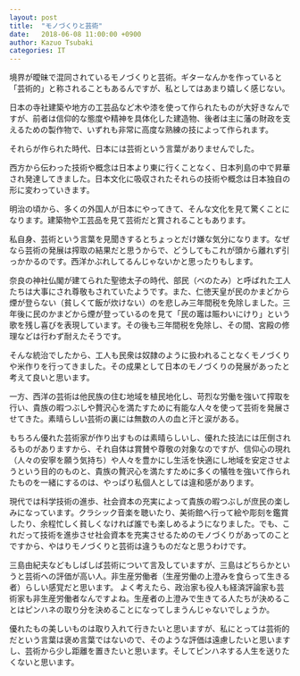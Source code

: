 ```yaml
---
layout: post
title:  "モノづくりと芸術"
date:   2018-06-08 11:00:00 +0900
author: Kazuo Tsubaki
categories: IT
---
```

境界が曖昧で混同されているモノづくりと芸術。ギターなんかを作っていると「芸術的」と称されることもあるんですが、私としてはあまり嬉しく感じない。

日本の寺社建築や地方の工芸品など木や漆を使って作られたものが大好きなんですが、前者は信仰的な態度や精神を具体化した建造物、後者は主に藩の財政を支えるための製作物で、いずれも非常に高度な熟練の技によって作られます。

それらが作られた時代、日本には芸術という言葉がありませんでした。

西方から伝わった技術や概念は日本より東に行くことなく、日本列島の中で昇華され発達してきました。日本文化に吸収されたそれらの技術や概念は日本独自の形に変わっていきます。

明治の頃から、多くの外国人が日本にやってきて、そんな文化を見て驚くことになります。建築物や工芸品を見て芸術だと賞されることもあります。

私自身、芸術という言葉を見聞きするとちょっとだけ嫌な気分になります。なぜなら芸術の発展は搾取の結果だと思うからで、どうしてもこれが頭から離れず引っかかるのです。西洋かぶれしてるんじゃないかと思ったりもします。

奈良の神社仏閣が建てられた聖徳太子の時代、部民（べのたみ）と呼ばれた工人たちは大事にされ尊敬もされていたようです。また、仁徳天皇が民のかまどから煙が登らない（貧しくて飯が炊けない）のを悲しみ三年間税を免除しました。三年後に民のかまどから煙が登っているのを見て「民の竈は賑わいにけり」という歌を残し喜びを表現しています。その後も三年間税を免除し、その間、宮殿の修理などは行わず耐えたそうです。

そんな統治でしたから、工人も民衆は奴隷のように扱われることなくモノづくりや米作りを行ってきました。その成果として日本のモノづくりの発展があったと考えて良いと思います。

一方、西洋の芸術は他民族の住む地域を植民地化し、苛烈な労働を強いて搾取を行い、貴族の暇つぶしや贅沢心を満たすために有能な人々を使って芸術を発展させてきた。素晴らしい芸術の裏には無数の人の血と汗と涙がある。

もちろん優れた芸術家が作り出すものは素晴らしいし、優れた技法には圧倒されるものがありますから、それ自体は賞賛や尊敬の対象なのですが、信仰心の現れ（人々の安寧を願う気持ち）や人々を豊かにし生活を快適にし地域を安定させようという目的のものと、貴族の贅沢心を満たすために多くの犠牲を強いて作られたものを一緒にするのは、やっぱり私個人としては違和感があります。

現代では科学技術の進歩、社会資本の充実によって貴族の暇つぶしが庶民の楽しみになっています。クラシック音楽を聴いたり、美術館へ行って絵や彫刻を鑑賞したり、余程忙しく貧しくなければ誰でも楽しめるようになりました。でも、これだって技術を進歩させ社会資本を充実させるためのモノづくりがあってのことですから、やはりモノづくりと芸術は違うものだなと思うわけです。

三島由紀夫などもしばしば芸術について言及していますが、三島はどちらかというと芸術への評価が高い人。非生産労働者（生産労働の上澄みを食らって生きる者）らしい感覚だと思います。
よく考えたら、政治家も役人も経済評論家も芸術家も非生産労働者なんですよね。生産者の上澄みで生きてる人たちが決めることはピンハネの取り分を決めることになってしまうんじゃないでしょうか。

優れたもの美しいものは取り入れて行きたいと思いますが、私にとっては芸術的だという言葉は褒め言葉ではないので、そのような評価は遠慮したいと思いますし、芸術から少し距離を置きたいと思います。そしてピンハネする人生を送りたくないと思います。

